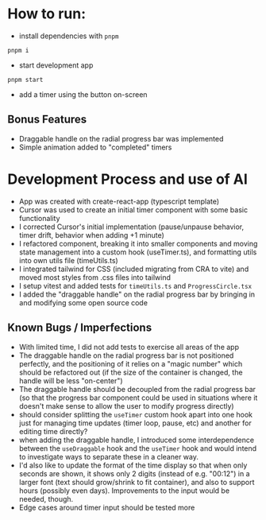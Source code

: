 # How to run:

- install dependencies with `pnpm`

```
pnpm i
```

- start development app

```
pnpm start
```

- add a timer using the button on-screen

## Bonus Features

- Draggable handle on the radial progress bar was implemented
- Simple animation added to "completed" timers

# Development Process and use of AI

- App was created with create-react-app (typescript template)
- Cursor was used to create an initial timer component with some basic functionality
- I corrected Cursor's initial implementation (pause/unpause behavior, timer drift, behavior when adding +1 minute)
- I refactored component, breaking it into smaller components and moving state management into a custom hook (useTimer.ts), and formatting utils into own utils file (timeUtils.ts)
- I integrated tailwind for CSS (included migrating from CRA to vite) and moved most styles from .css files into tailwind
- I setup vitest and added tests for `timeUtils.ts` and `ProgressCircle.tsx`
- I added the "draggable handle" on the radial progress bar by bringing in and modifying some open source code

## Known Bugs / Imperfections

- With limited time, I did not add tests to exercise all areas of the app
- The draggable handle on the radial progress bar is not positioned perfectly, and the positioning of it relies on a "magic number" which should be refactored out (if the size of the container is changed, the handle will be less "on-center")
- The draggable handle should be decoupled from the radial progress bar (so that the progress bar component could be used in situations where it doesn't make sense to allow the user to modify progress directly)
- should consider splitting the `useTimer` custom hook apart into one hook just for managing time updates (timer loop, pause, etc) and another for editing time directly?
- when adding the draggable handle, I introduced some interdependence between the `useDraggable` hook and the `useTimer` hook and would intend to investigate ways to separate these in a cleaner way.
- I'd also like to update the format of the time display so that when only seconds are shown, it shows only 2 digits (instead of e.g. "00:12") in a larger font (text should grow/shrink to fit container), and also to support hours (possibly even days). Improvements to the input would be needed, though.
- Edge cases around timer input should be tested more
